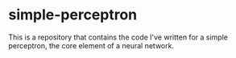 # simple-perceptron
This is a repository that contains the code I've written for a simple perceptron, the core element of a neural network.
